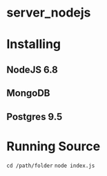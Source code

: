 
# server_nodejs

# Installing
## NodeJS 6.8 
## MongoDB 
## Postgres 9.5

# Running Source 
`cd /path/folder`
`node index.js`

